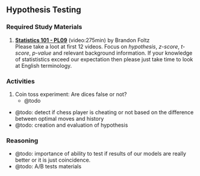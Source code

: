 ## Hypothesis Testing

### Required Study Materials

1. **[Statistics 101 - PL09](https://www.youtube.com/playlist?list=PLIeGtxpvyG-IZRHcZcOy12jp7ywuRbE7l)** (video:275min) by Brandon Foltz  <br>
  Please take a loot at first 12 videos. Focus on *hypothesis*, *z-score*, *t-score*, *p-value* and relevant background information.
  If your knowledge of statististics exceed our expectation then please just take time to look at English terminology.

### Activities

1. Coin toss experiment: Are dices false or not?
   * @todo
* @todo: detect if chess player is cheating or not based on the difference between optimal moves and history
* @todo: creation and evaluation of hypothesis

### Reasoning

* @todo: importance of ability to test if results of our models are really better or it is just coincidence. 
* @todo: A/B tests materials


